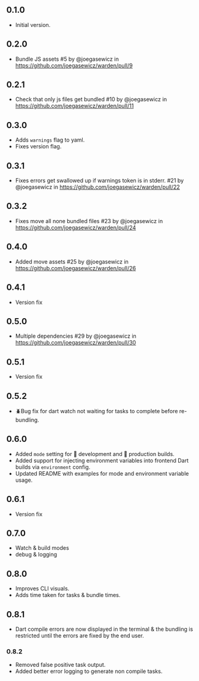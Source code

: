 ## 0.1.0

- Initial version.

## 0.2.0
- Bundle JS assets #5 by @joegasewicz in https://github.com/joegasewicz/warden/pull/9

## 0.2.1
- Check that only js files get bundled #10 by @joegasewicz in https://github.com/joegasewicz/warden/pull/11

## 0.3.0
- Adds `warnings` flag to yaml.
- Fixes version flag.

## 0.3.1
- Fixes errors get swallowed up if warnings token is in stderr. #21 by @joegasewicz in https://github.com/joegasewicz/warden/pull/22

## 0.3.2
- Fixes move all none bundled files #23 by @joegasewicz in https://github.com/joegasewicz/warden/pull/24

## 0.4.0
- Added move assets #25 by @joegasewicz in https://github.com/joegasewicz/warden/pull/26

## 0.4.1
- Version fix

## 0.5.0
- Multiple dependencies #29 by @joegasewicz in https://github.com/joegasewicz/warden/pull/30

## 0.5.1
- Version fix

## 0.5.2
- 🪲Bug fix for dart watch not waiting for tasks to complete before re-bundling.

## 0.6.0
- Added `mode` setting for 🧪 development and 🚀 production builds.
- Added support for injecting environment variables into frontend Dart builds via `environment` config.
- Updated README with examples for mode and environment variable usage.

## 0.6.1
- Version fix

## 0.7.0
* Watch & build modes
* debug & logging

## 0.8.0
* Improves CLI visuals.
* Adds time taken for tasks & bundle times.

## 0.8.1
* Dart compile errors are now displayed in the terminal & the bundling is restricted until the errors are fixed by the end user.

### 0.8.2
* Removed false positive task output.
* Added better error logging to generate non compile tasks.